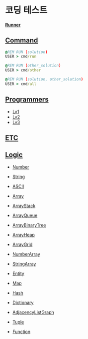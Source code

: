 # 코딩 테스트

#### [Runner](./src/runner.mjs)

## [Command](./cmd/)

```bat
@REM RUN (solution)
USER > cmd/run

@REM RUN (other_solution)
USER > cmd/other

@REM RUN (solution, other_solution)
USER > cmd/all
```

## [Programmers](./src/programmers/)

- [Lv1](./src/programmers/Lv1/)
- [Lv2](./src/programmers/Lv2/)
- [Lv3](./src/programmers/Lv3/)

## [ETC](./src/etc/)

## [Logic](./src/logic/)

- [Number](./src/logic/Number.mjs)

- [String](./src/logic/String.mjs)
- [ASCII](./src/logic/ASCII.mjs)

- [Array](./src/logic/Array.mjs)
- [ArrayStack](./src/logic/ArrayStack.mjs)
- [ArrayQueue](./src/logic/ArrayQueue.mjs)
- [ArrayBinaryTree](./src/logic/ArrayBinaryTree.mjs)
- [ArrayHeap](./src/logic/ArrayHeap.mjs)
- [ArrayGrid](./src/logic/ArrayGrid.mjs)
- [NumberArray](./src/logic/NumberArray.mjs)
- [StringArray](./src/logic/StringArray.mjs)

- [Entity](./src/logic/Entity.mjs)

- [Map](./src/logic/Map.mjs)
- [Hash](./src/logic/Hash.mjs)
- [Dictionary](./src/logic/Dictionary.mjs)
- [AdjacencyListGraph](./src/logic/AdjacencyListGraph.mjs)

- [Tuple](./src/logic/Tuple.mjs)

- [Function](./src/logic/Function.mjs)
